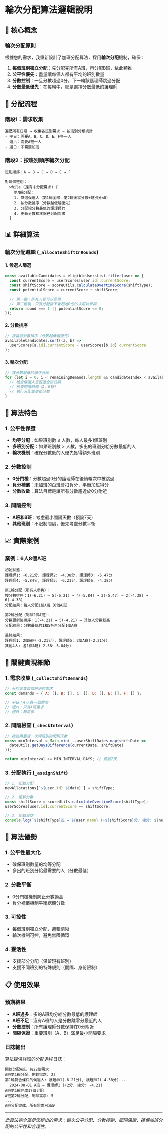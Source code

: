 # 輪次分配算法邏輯說明

## 🎯 核心概念

### 輪次分配原則
根據您的需求，我重新設計了加班分配算法，採用**輪次分配**機制，確保：

1. **每個班別獨立分配**：先分配完所有A班，再分配B班，依此類推
2. **公平性優先**：盡量讓每個人都有平均的班別數量
3. **分數控制**：一旦分數超過0分，下一輪該護理師跳過分配
4. **分數最低優先**：在每輪中，總是選擇分數最低的護理師

## 🔄 分配流程

### 階段1：需求收集
```
遍歷所有日期 → 收集各班別需求 → 按班別分類統計
- 平日：需要A、B、C、D、E、F各一人
- 週六：需要A班一人  
- 週日：不需要加班
```

### 階段2：按班別順序輪次分配
```
班別順序：A → B → C → D → E → F

對每個班別：
  while (還有未分配需求) {
    第N輪分配：
    1. 篩選候選人（第1輪全部，第2輪後需分數+班別分≤0）
    2. 按分數排序（分數越低越優先）
    3. 分配給分數最低的護理師們
    4. 更新分數和移除已分配需求
  }
```

## 📊 詳細算法

### 輪次分配邏輯 (`_allocateShiftInRounds`)

#### 1. 候選人篩選
```javascript
const availableCandidates = eligibleUsersList.filter(user => {
  const currentScore = userScores[user.id].currentScore;
  const shiftScore = scoreUtils.calculateOvertimeScore(shiftType);
  const potentialScore = currentScore + shiftScore;
  
  // 第一輪：所有人都可以參與
  // 第二輪後：只有分配後不會超過0分的人可以參與
  return round === 1 || potentialScore <= 0;
});
```

#### 2. 分數排序
```javascript
// 按當前分數排序（分數越低越優先）
availableCandidates.sort((a, b) => 
  userScores[a.id].currentScore - userScores[b.id].currentScore
);
```

#### 3. 輪次分配
```javascript
// 按分數最低的順序分配
for (let i = 0; i < remainingDemands.length && candidateIndex < availableCandidates.length; i++) {
  // 檢查候選人是否適合該日期
  // 檢查間隔時間（A、B班）
  // 執行分配並更新分數
}
```

## 🎨 算法特色

### 1. 公平性保證
- **均等分配**：如果班別數 ≤ 人數，每人最多1個班別
- **多班別分配**：如果班別數 > 人數，多出的班別分給分數最低的人
- **輪次機制**：確保分數低的人優先獲得額外班別

### 2. 分數控制
- **0分門檻**：分數超過0分的護理師在後續輪次中被跳過
- **負分補償**：未加班的白班會扣負分，平衡加班得分
- **分數收斂**：算法目標是讓所有分數趨近於0分附近

### 3. 間隔控制
- **A班和B班**：考慮最小間隔天數（預設7天）
- **其他班別**：不限制間隔，優先考慮分數平衡

## 📈 實際案例

### 案例：6人8個A班
```
初始狀態：
護理師1: -6.21分, 護理師2: -4.38分, 護理師3: -5.47分
護理師4: -5.84分, 護理師5: -6.21分, 護理師6: -4.38分

第1輪分配（所有人參與）：
按分數排序：1(-6.21) → 5(-6.21) → 4(-5.84) → 3(-5.47) → 2(-4.38) → 6(-4.38)
分配結果：每人分配1個A班（6個A班）

第2輪分配（剩餘2個A班）：
分數更新後排序：1(-4.21) → 5(-4.21) → 其他人分數較高
分配結果：分數最低的1和5各再分配1個A班

最終結果：
護理師1: 2個A班(-2.21分), 護理師5: 2個A班(-2.21分)
其他4人: 各1個A班(-2.38~-3.84分)
```

## 🔧 關鍵實現細節

### 1. 需求收集 (`_collectShiftDemands`)
```javascript
// 分別收集每個班別的需求
const demands = { A: [], B: [], C: [], D: [], E: [], F: [] };

// 平日：A-F各一個需求
// 週六：只有A班需求
// 週日：無需求
```

### 2. 間隔檢查 (`_checkInterval`)
```javascript
// 檢查與最近一次同班別的間隔天數
const minInterval = Math.min(...userShiftDates.map(shiftDate => 
  dateUtils.getDaysDifference(currentDate, shiftDate)
));

return minInterval >= MIN_INTERVAL_DAYS; // 預設7天
```

### 3. 分配執行 (`_assignShift`)
```javascript
// 1. 記錄分配
newAllocations[`${user.id}_${date}`] = shiftType;

// 2. 更新分數
const shiftScore = scoreUtils.calculateOvertimeScore(shiftType);
userScores[user.id].currentScore += shiftScore;

// 3. 記錄日誌
console.log(`${shiftType}班 → ${user.name} (+${shiftScore}分, 總分: ${newScore})`);
```

## 🎯 算法優勢

### 1. 公平性最大化
- 確保班別數量的均等分配
- 多出的班別分給最需要的人（分數最低）

### 2. 分數平衡
- 0分門檻機制防止分數過高
- 負分補償機制平衡總體分數

### 3. 可控性
- 每個班別獨立分配，邏輯清晰
- 輪次機制可控，避免無限循環

### 4. 靈活性
- 支援部分分配（保留現有班別）
- 支援不同班別的特殊規則（間隔、身份限制）

## 📋 使用效果

### 預期結果
- **A班過多**：多的A班均分給分數最低的護理師
- **A班不足**：沒有A班的人是分數離零分最近的人
- **分數控制**：所有護理師分數保持在0分附近
- **間隔保證**：重要班別（A、B）滿足最小間隔要求

### 日誌輸出
算法提供詳細的分配過程日誌：
```
開始分配A班，共22個需求
A班第1輪分配，剩餘需求: 22
第1輪符合條件的候選人: 護理師1(-6.21分), 護理師2(-4.38分)...
  2024-08-01 A班 → 護理師1 (+2分, 總分: -4.21)
A班第1輪完成17個分配
A班第2輪分配，剩餘需求: 5
...
A班分配完成，所有需求已滿足
```

---

*此算法完全滿足您提出的需求：輪次公平分配、分數控制、間隔保證，確保加班分配的公平性和合理性。*